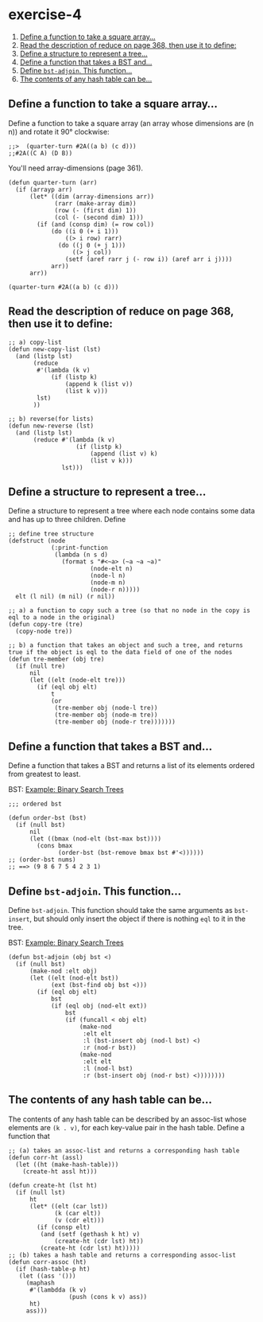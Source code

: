 

# exercise-4

1.  [Define a function to take a square array&#x2026;](#org342cece)
2.  [Read the description of reduce on page 368, then use it to define:](#org495ae5c)
3.  [Define a structure to represent a tree&#x2026;](#org8388437)
4.  [Define a function that takes a BST and&#x2026;](#org70872a7)
5.  [Define `bst-adjoin`. This function&#x2026;](#orgebdabbe)
6.  [The contents of any hash table can be&#x2026;](#orgd46791f)


<a id="org342cece"></a>

## Define a function to take a square array&#x2026;

Define a function to take a square array (an array whose dimensions
are (n n)) and rotate it 90° clockwise:

    ;;>  (quarter-turn #2A((a b) (c d)))
    ;;#2A((C A) (D B))

You'll need array-dimensions (page 361).

    (defun quarter-turn (arr)
      (if (arrayp arr)
          (let* ((dim (array-dimensions arr))
                 (rarr (make-array dim))
                 (row (- (first dim) 1))
                 (col (- (second dim) 1)))
            (if (and (consp dim) (= row col))
                (do ((i 0 (+ i 1)))
                    ((> i row) rarr)
                  (do ((j 0 (+ j 1)))
                      ((> j col))
                    (setf (aref rarr j (- row i)) (aref arr i j))))
                arr))
          arr))
    
    (quarter-turn #2A((a b) (c d)))


<a id="org495ae5c"></a>

## Read the description of reduce on page 368, then use it to define:

    ;; a) copy-list
    (defun new-copy-list (lst)
      (and (listp lst)
           (reduce
            #'(lambda (k v)
                (if (listp k)
                    (append k (list v))
                    (list k v)))
            lst)
           ))
    
    ;; b) reverse(for lists)
    (defun new-reverse (lst)
      (and (listp lst)
           (reduce #'(lambda (k v)
                       (if (listp k)
                           (append (list v) k)
                           (list v k)))
                   lst)))


<a id="org8388437"></a>

## Define a structure to represent a tree&#x2026;

Define a structure to represent a tree where each node contains some
data and has up to three children. Define

    ;; define tree structure
    (defstruct (node
                (:print-function
                 (lambda (n s d)
                   (format s "#<~a> (~a ~a ~a)"
                           (node-elt n)
                           (node-l n)
                           (node-m n)
                           (node-r n)))))
      elt (l nil) (m nil) (r nil))
    
    ;; a) a function to copy such a tree (so that no node in the copy is eql to a node in the original)
    (defun copy-tre (tre)
      (copy-node tre))
    
    ;; b) a function that takes an object and such a tree, and returns true if the object is eql to the data field of one of the nodes
    (defun tre-member (obj tre)
      (if (null tre)
          nil
          (let ((elt (node-elt tre)))
            (if (eql obj elt)
                t
                (or
                 (tre-member obj (node-l tre))
                 (tre-member obj (node-m tre))
                 (tre-member obj (node-r tre)))))))


<a id="org70872a7"></a>

## Define a function that takes a BST and&#x2026;

Define a function that takes a BST and returns a list of its elements
ordered from greatest to least.

BST: [Example: Binary Search Trees](chapter-4-7.md)

    ;;; ordered bst
    
    (defun order-bst (bst)
      (if (null bst)
          nil
          (let ((bmax (nod-elt (bst-max bst))))
            (cons bmax
                  (order-bst (bst-remove bmax bst #'<))))))
    ;; (order-bst nums)
    ;; ==> (9 8 6 7 5 4 2 3 1)


<a id="orgebdabbe"></a>

## Define `bst-adjoin`. This function&#x2026;

Define `bst-adjoin`. This function should take the same arguments as `bst-insert`, but should only insert the object if there is nothing `eql` to it in the tree.

BST: [Example: Binary Search Trees](chapter-4-7.md)

    (defun bst-adjoin (obj bst <)
      (if (null bst)
          (make-nod :elt obj)
          (let ((elt (nod-elt bst))
                (ext (bst-find obj bst <)))
            (if (eql obj elt)
                bst
                (if (eql obj (nod-elt ext))
                    bst
                    (if (funcall < obj elt)
                        (make-nod
                         :elt elt
                         :l (bst-insert obj (nod-l bst) <)
                         :r (nod-r bst))
                        (make-nod
                         :elt elt
                         :l (nod-l bst)
                         :r (bst-insert obj (nod-r bst) <))))))))


<a id="orgd46791f"></a>

## The contents of any hash table can be&#x2026;

The contents of any hash table can be described by an assoc-list whose elements are `(k . v)`, for each key-value pair in the hash table. Define a function that

    ;; (a) takes an assoc-list and returns a corresponding hash table
    (defun corr-ht (assl)
      (let ((ht (make-hash-table)))
        (create-ht assl ht)))
    
    (defun create-ht (lst ht)
      (if (null lst)
          ht
          (let* ((elt (car lst))
                 (k (car elt))
                 (v (cdr elt)))
            (if (consp elt)
             (and (setf (gethash k ht) v)
                 (create-ht (cdr lst) ht))
             (create-ht (cdr lst) ht)))))
    ;; (b) takes a hash table and returns a corresponding assoc-list
    (defun corr-assoc (ht)
      (if (hash-table-p ht)
       (let ((ass '()))
         (maphash
          #'(lambdda (k v)
                     (push (cons k v) ass))
          ht)
         ass)))

